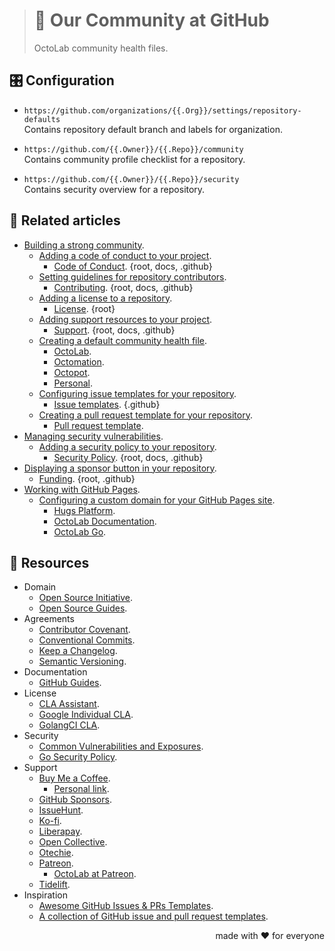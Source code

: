 > # 🌱 Our Community at GitHub
>
> OctoLab community health files.

## 🎛 Configuration

- `https://github.com/organizations/{{.Org}}/settings/repository-defaults` <br>
  Contains repository default branch and labels for organization.

- `https://github.com/{{.Owner}}/{{.Repo}}/community` <br>
  Contains community profile checklist for a repository.

- `https://github.com/{{.Owner}}/{{.Repo}}/security` <br>
  Contains security overview for a repository.

## 📰 Related articles

- [Building a strong community](https://docs.github.com/en/github/building-a-strong-community).
  - [Adding a code of conduct to your project](https://docs.github.com/en/github/building-a-strong-community/adding-a-code-of-conduct-to-your-project).
    - [Code of Conduct](.github/CODE_OF_CONDUCT.md). {root, docs, .github}
  - [Setting guidelines for repository contributors](https://help.github.com/en/github/building-a-strong-community/setting-guidelines-for-repository-contributors).
    - [Contributing](.github/CONTRIBUTING.md). {root, docs, .github}
  - [Adding a license to a repository](https://docs.github.com/en/github/building-a-strong-community/adding-a-license-to-a-repository).
    - [License](LICENSE). {root}
  - [Adding support resources to your project](https://help.github.com/en/github/building-a-strong-community/adding-support-resources-to-your-project).
    - [Support](.github/SUPPORT.md). {root, docs, .github}
  - [Creating a default community health file](https://help.github.com/en/github/building-a-strong-community/creating-a-default-community-health-file).
    - [OctoLab](http://github.com/octolab/.github).
    - [Octomation](http://github.com/octomation/.github).
    - [Octopot](http://github.com/octopot/.github).
    - [Personal](http://github.com/kamilsk/.github).
  - [Configuring issue templates for your repository](https://help.github.com/en/github/building-a-strong-community/configuring-issue-templates-for-your-repository).
    - [Issue templates](.github/ISSUE_TEMPLATE). {.github}
  - [Creating a pull request template for your repository](https://docs.github.com/en/github/building-a-strong-community/creating-a-pull-request-template-for-your-repository).
    - [Pull request template](.github/PULL_REQUEST_TEMPLATE.md).
- [Managing security vulnerabilities](https://docs.github.com/en/github/managing-security-vulnerabilities).
  - [Adding a security policy to your repository](https://help.github.com/en/github/managing-security-vulnerabilities/adding-a-security-policy-to-your-repository).
    - [Security Policy](.github/SECURITY.md). {root, docs, .github}
- [Displaying a sponsor button in your repository](https://help.github.com/en/github/administering-a-repository/displaying-a-sponsor-button-in-your-repository).
  - [Funding](.github/FUNDING.yml). {root, .github}
- [Working with GitHub Pages](https://docs.github.com/en/github/working-with-github-pages).
  - [Configuring a custom domain for your GitHub Pages site](https://docs.github.com/en/github/working-with-github-pages/configuring-a-custom-domain-for-your-github-pages-site).
    - [Hugs Platform](https://hugs.octolab.net/).
    - [OctoLab Documentation](https://docs.octolab.org/).
    - [OctoLab Go](https://go.octolab.org/).

## 🎁 Resources

- Domain
  - [Open Source Initiative](https://opensource.org/).
  - [Open Source Guides](https://opensource.guide/).
- Agreements
  - [Contributor Covenant](https://www.contributor-covenant.org/).
  - [Conventional Commits](https://www.conventionalcommits.org/).
  - [Keep a Changelog](https://keepachangelog.com/).
  - [Semantic Versioning](https://semver.org/).
- Documentation
  - [GitHub Guides](https://guides.github.com/).
- License
  - [CLA Assistant](https://cla-assistant.io/).
  - [Google Individual CLA](https://cla.developers.google.com/about/google-individual).
  - [GolangCI CLA](https://gist.github.com/jirfag/26a39fd375da84b2d5ad4296fecb0668).
- Security
  - [Common Vulnerabilities and Exposures](https://cve.mitre.org/).
  - [Go Security Policy](https://golang.org/security).
- Support
  - [Buy Me a Coffee](https://www.buymeacoffee.com/).
    - [Personal link](https://www.buymeacoffee.com/kamilsk).
  - [GitHub Sponsors](https://github.com/sponsors).
  - [IssueHunt](https://issuehunt.io/).
  - [Ko-fi](https://ko-fi.com/).
  - [Liberapay](https://liberapay.com/).
  - [Open Collective](https://opencollective.com/).
  - [Otechie](https://otechie.com/).
  - [Patreon](https://www.patreon.com/).
    - [OctoLab at Patreon](https://www.patreon.com/octolab).
  - [Tidelift](https://tidelift.com/).
- Inspiration
  - [Awesome GitHub Issues & PRs Templates](https://github.com/devspace/awesome-github-templates).
  - [A collection of GitHub issue and pull request templates](https://github.com/stevemao/github-issue-templates).

<p align="right">made with ❤️ for everyone</p>
